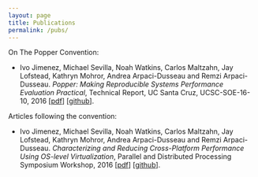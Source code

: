 ```yaml
---
layout: page
title: Publications
permalink: /pubs/
---
```


On The Popper Convention:

  * Ivo Jimenez, Michael Sevilla, Noah Watkins, Carlos Maltzahn, Jay 
    Lofstead, Kathryn Mohror, Andrea Arpaci-Dusseau and Remzi 
    Arpaci-Dusseau. _Popper: Making Reproducible Systems Performance 
    Evaluation Practical_, Technical Report, UC Santa Cruz, 
    UCSC-SOE-16-10, 2016 \[[pdf][techreport]\] \[[github][poppergh]\].

Articles following the convention:

  * Ivo Jimenez, Michael Sevilla, Noah Watkins, Carlos Maltzahn, Jay 
    Lofstead, Kathryn Mohror, Andrea Arpaci-Dusseau and Remzi 
    Arpaci-Dusseau. _Characterizing and Reducing Cross-Platform 
    Performance Using OS-level Virtualization_, Parallel and 
    Distributed Processing Symposium Workshop, 2016 
    \[[pdf][varsyspdf]\] \[[github][varsysgh]\].


[techreport]: https://github.com/systemslab/popper-paper/raw/techreport/paper/paper.pdf
[varsyspdf]: https://www.researchgate.net/profile/Ivo_Jimenez/publication/305871840_Characterizing_and_Reducing_Cross-Platform_Performance_Variability_Using_OS-Level_Virtualization/links/57d9736008ae5f03b49a071a.pdf
[varsysgh]: https://github.com/ivotron/varsys16
[poppergh]: https://github.com/systemslab/popper-paper/
